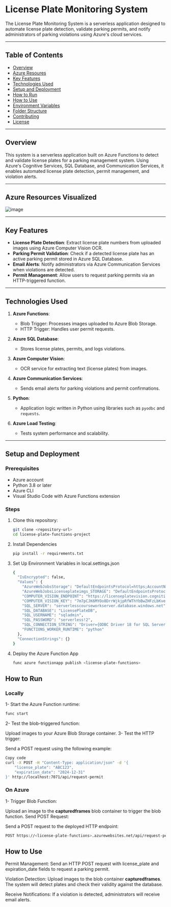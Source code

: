 # License Plate Monitoring System

The License Plate Monitoring System is a serverless application designed to automate license plate detection, validate parking permits, and notify administrators of parking violations using Azure's cloud services.

---

## Table of Contents

- [Overview](#overview)
- [Azure Resoures](#Azure-Resources-Visualized)
- [Key Features](#key-features)
- [Technologies Used](#technologies-used)
- [Setup and Deployment](#setup-and-deployment)
- [How to Run](#how-to-run)
- [How to Use](#how-to-use)
- [Environment Variables](#environment-variables)
- [Folder Structure](#folder-structure)
- [Contributing](#contributing)
- [License](#license)

---

## Overview

This system is a serverless application built on Azure Functions to detect and validate license plates for a parking management system. Using Azure's Cognitive Services, SQL Database, and Communication Services, it enables automated license plate detection, permit management, and violation alerts.

---

## Azure Resources Visualized
![image](https://github.com/user-attachments/assets/ece57d7e-b89c-4339-96d9-c26ff70f666c)


---

## Key Features

- **License Plate Detection**: Extract license plate numbers from uploaded images using Azure Computer Vision OCR.
- **Parking Permit Validation**: Check if a detected license plate has an active parking permit stored in Azure SQL Database.
- **Email Alerts**: Notify administrators via Azure Communication Services when violations are detected.
- **Permit Management**: Allow users to request parking permits via an HTTP-triggered function.

---

## Technologies Used

1. **Azure Functions**:
   - Blob Trigger: Processes images uploaded to Azure Blob Storage.
   - HTTP Trigger: Handles user permit requests.

2. **Azure SQL Database**:
   - Stores license plates, permits, and logs violations.

3. **Azure Computer Vision**:
   - OCR service for extracting text (license plates) from images.

4. **Azure Communication Services**:
   - Sends email alerts for parking violations and permit confirmations.

5. **Python**:
   - Application logic written in Python using libraries such as `pyodbc` and `requests`.

6. **Azure Load Testing**:
   - Tests system performance and scalability.

---

## Setup and Deployment

### Prerequisites

- Azure account
- Python 3.8 or later
- Azure CLI
- Visual Studio Code with Azure Functions extension

### Steps

1. Clone this repository:
   ```bash
   git clone <repository-url>
   cd license-plate-functions-project
2. Install Dependencies
   ```bash 
   pip install -r requirements.txt
3. Set Up Environment Variables in local.settings.json
   ```bash
   {
     "IsEncrypted": false,
     "Values": {
       "AzureWebJobsStorage": "DefaultEndpointsProtocol=https;AccountName=licenseplateimgs;AccountKey=NKZCoPXXWZBHdDbfu3Ju3NTYz/NOKDmiKs+hHD9aCANFMT9XJ51B1VIBXLLaabgVhziGmJlGKOSZ+AStfurVjw==;EndpointSuffix=core.windows.net",
       "AzureWebJobsLicenseplateimgs_STORAGE": "DefaultEndpointsProtocol=https;AccountName=licenseplateimgs;AccountKey=NKZCoPXXWZBHdDbfu3Ju3NTYz/NOKDmiKs+hHD9aCANFMT9XJ51B1VIBXLLaabgVhziGmJlGKOSZ+AStfurVjw==;EndpointSuffix=core.windows.net",
       "COMPUTER_VISION_ENDPOINT": "https://licenseplatevision.cognitiveservices.azure.com/",
       "COMPUTER_VISION_KEY": "7m7pCJK6MYOo8DrrWjkjpRfWThYbBwZHFzLbKvezuuzCpnFnnEPfJQQJ99AKACmepeSXJ3w3AAAFACOGJNyA",
       "SQL_SERVER": "serverlesscourseworkserver.database.windows.net",
       "SQL_DATABASE": "LicensePlateDB",
       "SQL_USERNAME": "sqladmin",
       "SQL_PASSWORD": "serverless!2",
       "SQL_CONNECTION_STRING": "Driver={ODBC Driver 18 for SQL Server};Server=tcp:serverlesscourseworkserver.database.windows.net,1433;Database=LicensePlateDB;Uid=sqladmin;Pwd=serverless!2;Encrypt=yes;TrustServerCertificate=no;Connection Timeout=30;",
       "FUNCTIONS_WORKER_RUNTIME": "python"
     },
     "ConnectionStrings": {}
   }
4. Deploy the Azure Function App
   ```bash 
   func azure functionapp publish <license-plate-functions>
   

## How to Run
### Locally
1- Start the Azure Function runtime:

```bash
func start
```
2- Test the blob-triggered function:

Upload images to your Azure Blob Storage container.
3- Test the HTTP trigger:

Send a POST request using the following example:
```bash
Copy code
curl -X POST -H "Content-Type: application/json" -d '{
    "license_plate": "ABC123",
    "expiration_date": "2024-12-31"
}' http://localhost:7071/api/request-permit
```
### On Azure
1- Trigger Blob Function:

Upload an image to the **capturedframes** blob container to trigger the blob function.
Send POST Request:

Send a POST request to the deployed HTTP endpoint:
```bash
POST https://<license-plate-functions>.azurewebsites.net/api/request-permit
```
## How to Use
Permit Management:
Send an HTTP POST request with license_plate and expiration_date fields to request a parking permit.

Violation Detection:
Upload images to the blob container **capturedframes**. The system will detect plates and check their validity against the database.

Receive Notifications:
If a violation is detected, administrators will receive email alerts.
   
